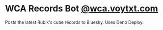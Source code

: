 # WCA Records Bot [@wca.voytxt.com](https://bsky.app/profile/wca.voytxt.com)

Posts the latest Rubik's cube records to Bluesky. Uses Deno Deploy.

